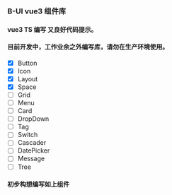 ### B-UI  vue3 组件库 
#### vue3 TS 编写 又良好代码提示。
#### 目前开发中，工作业余之外编写库，请勿在生产环境使用。
- [x] Button
- [x] Icon
- [x] Layout
- [x] Space 
- [ ] Grid
- [ ] Menu
- [ ] Card
- [ ] DropDown
- [ ] Tag
- [ ] Switch
- [ ] Cascader
- [ ] DatePicker
- [ ] Message
- [ ] Tree
#### 初步构想编写如上组件
